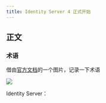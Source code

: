 ```yaml
---
title: Identity Server 4 正式开始
---
```

## 正文

### 术语

借由[官方文档](https://identityserver4.readthedocs.io/en/release/intro/terminology.html#)的一个图片，记录一下术语

![](https://i.loli.net/2021/01/29/Tm9l5oVKzLZkh4v.png)

Identity Server： 



